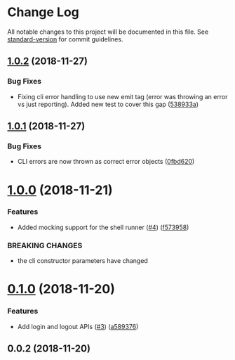 # Change Log

All notable changes to this project will be documented in this file. See [standard-version](https://github.com/conventional-changelog/standard-version) for commit guidelines.

<a name="1.0.2"></a>
## [1.0.2](https://github.com/HomecareHomebase/azcli-npm/compare/v1.0.1...v1.0.2) (2018-11-27)


### Bug Fixes

* Fixing cli error handling to use new emit tag (error was throwing an error vs just reporting). Added new test to cover this gap ([538933a](https://github.com/HomecareHomebase/azcli-npm/commit/538933a))



<a name="1.0.1"></a>
## [1.0.1](https://github.com/HomecareHomebase/azcli-npm/compare/v1.0.0...v1.0.1) (2018-11-27)


### Bug Fixes

* CLI errors are now thrown as correct error objects ([0fbd620](https://github.com/HomecareHomebase/azcli-npm/commit/0fbd620))



<a name="1.0.0"></a>
# [1.0.0](https://github.com/HomecareHomebase/azcli-npm/compare/v0.1.0...v1.0.0) (2018-11-21)


### Features

* Added mocking support for the shell runner ([#4](https://github.com/HomecareHomebase/azcli-npm/issues/4)) ([f573958](https://github.com/HomecareHomebase/azcli-npm/commit/f573958))


### BREAKING CHANGES

* the cli constructor parameters have changed



<a name="0.1.0"></a>
# [0.1.0](https://github.com/HomecareHomebase/azcli-npm/compare/v0.0.2...v0.1.0) (2018-11-20)


### Features

* Add login and logout APIs ([#3](https://github.com/HomecareHomebase/azcli-npm/issues/3)) ([a589376](https://github.com/HomecareHomebase/azcli-npm/commit/a589376))



<a name="0.0.2"></a>
## 0.0.2 (2018-11-20)
